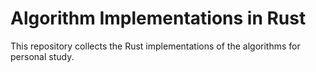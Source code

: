 # Algorithm Implementations in Rust

This repository collects the Rust implementations of the algorithms for personal study.

